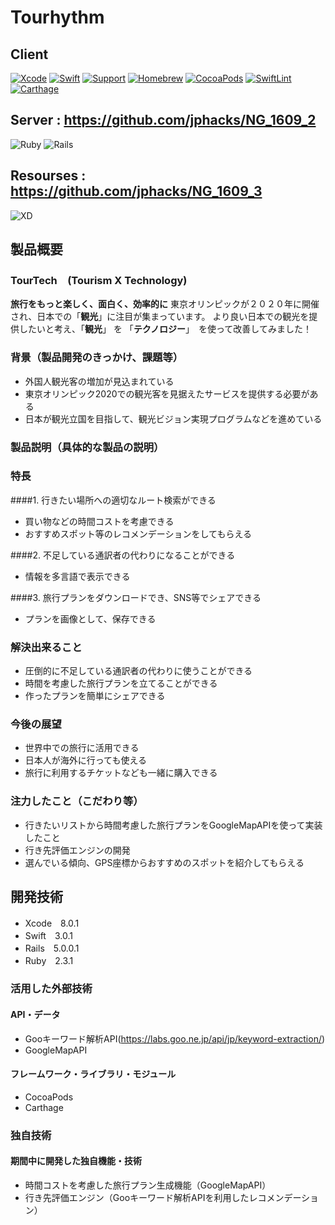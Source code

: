 # Tourhythm
## Client
[![Xcode](https://img.shields.io/badge/Xcode-8.0.1-blue.svg)](https://developer.apple.com/xcode/)
[![Swift](https://img.shields.io/badge/Swift-3.0.1-blue.svg)](https://swift.org/)
[![Support](https://img.shields.io/badge/support-iOS%209%2B%20-orange.svg?style=flat)](https://www.apple.com/nl/ios/)
[![Homebrew](https://img.shields.io/badge/Homebrew-1.0.5-orange.svg)](http://brew.sh/index_ja.html)
[![CocoaPods](https://img.shields.io/badge/CocoaPods-1.1.1-orange.svg)](https://cocoapods.org)
[![SwiftLint](https://img.shields.io/badge/SwiftLint-0.11.1-orange.svg)](https://github.com/realm/SwiftLint)
[![Carthage](https://img.shields.io/badge/Carthage-0.18.1-orange.svg)](https://github.com/Carthage/Carthage)

## Server : https://github.com/jphacks/NG_1609_2 
![Ruby](https://img.shields.io/badge/Ruby-2.3.1-orange.svg)
![Rails](https://img.shields.io/badge/Rails-5.0.0.1-orange.svg)

## Resourses :  https://github.com/jphacks/NG_1609_3 
![XD](https://img.shields.io/badge/XD-0.6.2.7-orange.svg)

## 製品概要
### TourTech　(Tourism X Technology)
**旅行をもっと楽しく、面白く、効率的に** 
東京オリンピックが２０２０年に開催され、日本での「**観光**」に注目が集まっています。
より良い日本での観光を提供したいと考え、「**観光**」 を 「**テクノロジー**」　を使って改善してみました！

### 背景（製品開発のきっかけ、課題等）
* 外国人観光客の増加が見込まれている
* 東京オリンピック2020での観光客を見据えたサービスを提供する必要がある
* 日本が観光立国を目指して、観光ビジョン実現プログラムなどを進めている

### 製品説明（具体的な製品の説明）
### 特長
####1. 行きたい場所への適切なルート検索ができる
 * 買い物などの時間コストを考慮できる
 * おすすめスポット等のレコメンデーションをしてもらえる
  
####2. 不足している通訳者の代わりになることができる 
 * 情報を多言語で表示できる
  
####3. 旅行プランをダウンロードでき、SNS等でシェアできる
  * プランを画像として、保存できる
  
### 解決出来ること
* 圧倒的に不足している通訳者の代わりに使うことができる
* 時間を考慮した旅行プランを立てることができる
* 作ったプランを簡単にシェアできる
 

### 今後の展望
* 世界中での旅行に活用できる　
 * 日本人が海外に行っても使える
* 旅行に利用するチケットなども一緒に購入できる

### 注力したこと（こだわり等）
* 行きたいリストから時間考慮した旅行プランをGoogleMapAPIを使って実装したこと
* 行き先評価エンジンの開発
 * 選んでいる傾向、GPS座標からおすすめのスポットを紹介してもらえる

## 開発技術
* Xcode　8.0.1
* Swift　3.0.1
* Rails　5.0.0.1
* Ruby　2.3.1

### 活用した外部技術
#### API・データ
* Gooキーワード解析API(https://labs.goo.ne.jp/api/jp/keyword-extraction/)
* GoogleMapAPI

#### フレームワーク・ライブラリ・モジュール
* CocoaPods
* Carthage

### 独自技術
#### 期間中に開発した独自機能・技術
* 時間コストを考慮した旅行プラン生成機能（GoogleMapAPI）
* 行き先評価エンジン（Gooキーワード解析APIを利用したレコメンデーション）


